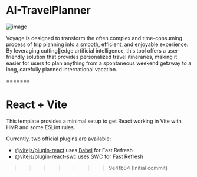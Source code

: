 
# AI-TravelPlanner

![image](https://github.com/user-attachments/assets/1382195f-fe8e-4047-8a44-fa866d89e91e)

Voyage is designed to transform the often complex and time-consuming 
process of trip planning into a smooth, efficient, and enjoyable experience. By leveraging cuttingedge artificial intelligence, this tool offers a user-friendly solution that provides personalized travel 
itineraries, making it easier for users to plan anything from a spontaneous weekend getaway to a 
long, carefully planned international vacation.









=======
# React + Vite

This template provides a minimal setup to get React working in Vite with HMR and some ESLint rules.

Currently, two official plugins are available:

- [@vitejs/plugin-react](https://github.com/vitejs/vite-plugin-react/blob/main/packages/plugin-react/README.md) uses [Babel](https://babeljs.io/) for Fast Refresh
- [@vitejs/plugin-react-swc](https://github.com/vitejs/vite-plugin-react-swc) uses [SWC](https://swc.rs/) for Fast Refresh
>>>>>>> 9e4fb84 (Initial commit)

